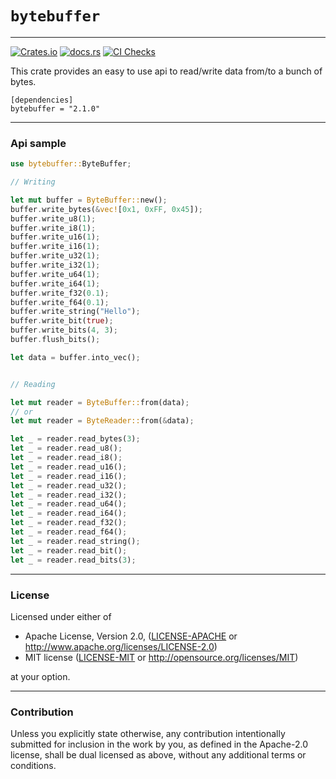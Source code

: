 # `bytebuffer`

---

[![Crates.io](https://img.shields.io/crates/v/bytebuffer.svg?color=orange)](https://crates.io/crates/bytebuffer)
[![docs.rs](https://img.shields.io/badge/docs-latest-blue.svg)](https://docs.rs/bytebuffer)
[![CI Checks](https://github.com/terahlunah/bytebuffer/actions/workflows/rust.yml/badge.svg?branch=master)](https://github.com/terahlunah/bytebuffer/actions/workflows/rust.yml)

This crate provides an easy to use api to read/write data from/to a bunch of bytes.

```
[dependencies]
bytebuffer = "2.1.0"
```

---

### Api sample

```rust
use bytebuffer::ByteBuffer;

// Writing

let mut buffer = ByteBuffer::new();
buffer.write_bytes(&vec![0x1, 0xFF, 0x45]);
buffer.write_u8(1);
buffer.write_i8(1);
buffer.write_u16(1);
buffer.write_i16(1);
buffer.write_u32(1);
buffer.write_i32(1);
buffer.write_u64(1);
buffer.write_i64(1);
buffer.write_f32(0.1);
buffer.write_f64(0.1);
buffer.write_string("Hello");
buffer.write_bit(true);
buffer.write_bits(4, 3);
buffer.flush_bits();

let data = buffer.into_vec();


// Reading 

let mut reader = ByteBuffer::from(data);
// or
let mut reader = ByteReader::from(&data);

let _ = reader.read_bytes(3);
let _ = reader.read_u8();
let _ = reader.read_i8();
let _ = reader.read_u16();
let _ = reader.read_i16();
let _ = reader.read_u32();
let _ = reader.read_i32();
let _ = reader.read_u64();
let _ = reader.read_i64();
let _ = reader.read_f32();
let _ = reader.read_f64();
let _ = reader.read_string();
let _ = reader.read_bit();
let _ = reader.read_bits(3);
```

---

### License

Licensed under either of

 * Apache License, Version 2.0, ([LICENSE-APACHE](LICENSE-APACHE) or http://www.apache.org/licenses/LICENSE-2.0)
 * MIT license ([LICENSE-MIT](LICENSE-MIT) or http://opensource.org/licenses/MIT)

at your option.

---

### Contribution

Unless you explicitly state otherwise, any contribution intentionally submitted
for inclusion in the work by you, as defined in the Apache-2.0 license, shall be dual licensed as above, without any
additional terms or conditions.
